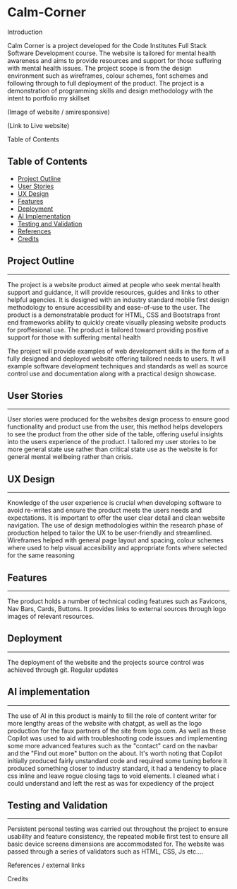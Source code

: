 ﻿# Calm-Corner

Introduction

Calm Corner is a project developed for the Code Institutes Full Stack Software Development course. The website is tailored for mental health awareness and aims to provide resources and support for those suffering with mental health issues. The project scope is from the design environment such as wireframes, colour schemes, font schemes and following through to full deployment of the product. The project is a demonstration of programming skills and design methodology with the intent to portfolio my skillset

(Image of website / amiresponsive)

(Link to Live website)

Table of Contents
## Table of Contents
- [Project Outline](#project-outline)
- [User Stories](#user-stories)
- [UX Design](#ux-ui)
- [Features](#features)
- [Deployment](#deployment)
- [AI Implementation](#ai-implementation)
- [Testing and Validation](#testing-and-validation)
- [References](#references)
- [Credits](#credits)

## Project Outline
---------------
The project is a website product aimed at people who seek mental health support and guidance, it will provide resources, guides and links to other helpful agencies. It is designed with an industry standard mobile first design methodology to ensure accessibility and ease-of-use to the user. The product is a demonstratable product for HTML, CSS and Bootstraps front end frameworks ability to quickly create visually pleasing website products for proffesional use. The product is tailored toward providing positive support for those with suffering mental health

The project will provide examples of web development skills in the form of a fully designed and deployed website offering tailored needs to users. It will example software development techniques and standards as well as source control use and documentation along with a practical design showcase.

## User Stories
------------
User stories were produced for the websites design process to ensure good functionality and product use from the user, this method helps developers to see the product from the other side of the table, offering useful insights into the users experience of the product. I tailored my user stories to be more general state use rather than critical state use as the website is for general mental wellbeing rather than crisis.

## UX Design
---------
Knowledge of the user experience is crucial when developing software to avoid re-writes and ensure the product meets the users needs and expectations. It is important to offer the user clear detail and clean website navigation. The use of design methodologies within the research phase of production helped to tailor the UX to be user-friendly and streamlined. Wireframes helped with general page layout and spacing, colour schemes where used to help visual accesibility and appropriate fonts where selected for the same reasoning

## Features
--------
The product holds a number of technical coding features such as Favicons, Nav Bars, Cards, Buttons. It provides links to external sources through logo images of relevant resources.

## Deployment
----------
The deployment of the website and the projects source control was achieved through git. Regular updates

## AI implementation
-----------------
The use of AI in this product is mainly to fill the role of content writer for more lengthy areas of the website with chatgpt, as well as the logo production for the faux partners of the site from logo.com. As well as these Copilot was used to aid with troubleshooting code issues and implementing some more advanced features such as the "contact" card on the navbar and the "Find out more" button on the about. It's worth noting that Copilot initially produced fairly unstandard code and required some tuning before it produced something closer to industry standard, it had a tendency to place css inline and leave rogue closing tags to void elements. I cleaned what i could understand and left the rest as was for expediency of the project

## Testing and Validation
----------------------
Persistent personal testing was carried out throughout the project to ensure usability and feature consistency, the repeated mobile first test to ensure all basic device screens dimensions are accommodated for. The website was passed through a series of validators such as HTML, CSS, Js etc….

References / external links

Credits



